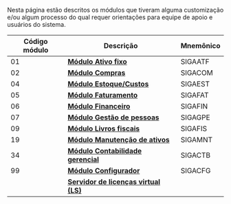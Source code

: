 Nesta página estão descritos os módulos que tiveram alguma customização e/ou algum processo do qual requer orientações para equipe de apoio e usuários do sistema.

| Código módulo| Descrição                                             												| Mnemônico
| ------------ | -----------------------------------------------------------------------------------------------------------------------------------------------|-----------
| 01           | [**Módulo Ativo fixo**](https://labs.unimedgoiania.coop.br/ti/setsis/desenvolvimento/protheus/protheus-unimed/wikis/SIGAATF)                   | SIGAATF
| 02           | [**Módulo Compras**](https://labs.unimedgoiania.coop.br/ti/setsis/desenvolvimento/protheus/protheus-unimed/wikis/SIGACOM)          		| SIGACOM
| 04           | [**Módulo Estoque/Custos**](https://labs.unimedgoiania.coop.br/ti/setsis/desenvolvimento/protheus/protheus-unimed/wikis/SIGAEST)               | SIGAEST
| 05           | [**Módulo Faturamento**](https://labs.unimedgoiania.coop.br/ti/setsis/desenvolvimento/protheus/protheus-unimed/wikis/SIGAFAT)                  | SIGAFAT
| 06           | [**Módulo Financeiro**](https://labs.unimedgoiania.coop.br/ti/setsis/desenvolvimento/protheus/protheus-unimed/wikis/SIGAFIN)                   | SIGAFIN
| 07           | [**Módulo Gestão de pessoas**](https://labs.unimedgoiania.coop.br/ti/setsis/desenvolvimento/protheus/protheus-unimed/wikis/SIGAGPE)            | SIGAGPE
| 09           | [**Módulo Livros fiscais**](https://labs.unimedgoiania.coop.br/ti/setsis/desenvolvimento/protheus/protheus-unimed/wikis/SIGAFIS)               | SIGAFIS
| 19           | [**Módulo Manutenção de ativos**](https://labs.unimedgoiania.coop.br/ti/setsis/desenvolvimento/protheus/protheus-unimed/wikis/SIGAMNT)         | SIGAMNT
| 34           | [**Módulo Contabilidade gerencial**](https://labs.unimedgoiania.coop.br/ti/setsis/desenvolvimento/protheus/protheus-unimed/wikis/SIGACTB)	| SIGACTB
| 99           | [**Módulo Configurador**](https://labs.unimedgoiania.coop.br/ti/setsis/desenvolvimento/protheus/protheus-unimed/wikis/SIGACFG)                 | SIGACFG
|              | [**Servidor de licenças virtual (LS)**](https://labs.unimedgoiania.coop.br/ti/setsis/desenvolvimento/protheus/protheus-unimed/wikis/SIGALSV)   | 